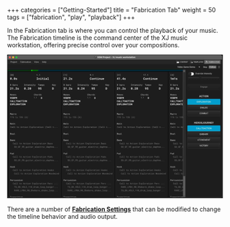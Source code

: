 +++
categories = ["Getting-Started"]
title = "Fabrication Tab"
weight = 50
tags = ["fabrication", "play", "playback"]
+++

In the Fabrication tab is where you can control the playback of your music. The Fabrication timeline is the command center of the XJ music workstation, offering precise control over your compositions.

![Fabrication Timeline](fabrication-timeline.jpg)

There are a number of [**Fabrication Settings**](/making-xj-music/fabrication/fabrication-settings/) that can be modified to change the timeline behavior and audio output.
